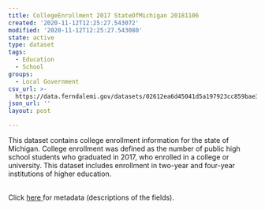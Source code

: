 ```yaml
---
title: CollegeEnrollment 2017 StateOfMichigan 20181106
created: '2020-11-12T12:25:27.543072'
modified: '2020-11-12T12:25:27.543080'
state: active
type: dataset
tags:
  - Education
  - School
groups:
  - Local Government
csv_url: >-
  https://data.ferndalemi.gov/datasets/02612ea6d45041d5a197923cc859bae3_0.csv?outSR=%7B%22latestWkid%22%3A2898%2C%22wkid%22%3A2898%7D
json_url: ''
layout: post

---
```

This dataset contains college enrollment information for the state of Michigan. College enrollment was defined as the number of public high school students who graduated in 2017, who enrolled in a college or university. This dataset includes enrollment in two-year and four-year institutions of higher education.<div><br /></div><div>Click <a href='http://www.datadrivendetroit.org/metadata/CollegeEnrollment_2017_StateOfMichigan_Metadata_20181106.xlsx' target='_blank'>here </a>for metadata (descriptions of the fields).<br /></div>
